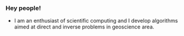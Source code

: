 ### Hey people! 

- I am an enthusiast of scientific computing and I develop algorithms aimed at direct and inverse problems in geoscience area. 
